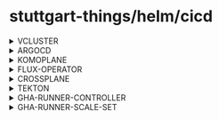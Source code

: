 # stuttgart-things/helm/cicd

<details><summary>VCLUSTER</summary>

## DEPLOYMENT

```bash
cat <<EOF > vcluster.yaml
---
helmfiles:
  - path: git::https://github.com/stuttgart-things/helm.git@cicd/vcluster.yaml.gotmpl
    values:
      - clusterName: dev-cluster
      - namespace: vcluster
EOF
```

## CONNECT TO VCLUSTER

```bash
vcluster connect dev-cluster -n vcluster
```

</details>

<details><summary>ARGOCD</summary>

### GENERATE PASSWORD

```bash
sudo apt -y install apache2-utils
adminPassword=$(htpasswd -nbBC 10 "" 'Test2025!' | tr -d ':\n')
adminPasswordMTime=$(echo $(date +%FT%T%Z))
```

### ARGOCD w/ VAULT PLUGIN

```bash
cat <<EOF > argocd.yaml
---
helmfiles:
  - path: git::https://github.com/stuttgart-things/helm.git@cicd/argocd.yaml.gotmpl
    values:
      - namespace: argocd
      - clusterIssuer: selfsigned
      - issuerKind: cluster-issuer
      - hostname: argocd
      - domain: 172.18.0.2.nip.io
      - ingressClassName: nginx
      - adminPassword: $2y$10$sX7RPXUpEQKjdi7hjyYI0e0r0dlfaM1JmmVmujd05Lx5CJpEqJomC
      - adminPasswordMTime: 2025-03-19T07:39:33UTC
      - enableAvp: true
      - vaultAddr: https://vault.172.18.0.2.nip.io
      - vaultNamespace: root
      - vaultRoleID: 1fa31949-8d0e-c100-c8ae-6eb287f8ea08
      - vaultSecretID: b76ddf4b-ba30-fc01-61fd-9d97588a6c09
      - imageHelfile: ghcr.io/helmfile/helmfile:v0.171.0
      - imageAvp: ghcr.io/stuttgart-things/sthings-avp:1.18.1-1.32.3-3.17.2
EOF

helmfile template -f argocd.yaml # RENDER ONLY
helmfile apply -f argocd.yaml # APPLY HELMFILE
```

### ARGOCD w/o VAULT PLUGIN

```bash
cat <<EOF > argocd.yaml
---
helmfiles:
  - path: git::https://github.com/stuttgart-things/helm.git@cicd/argocd.yaml.gotmpl
    values:
      - namespace: argocd
      - clusterIssuer: selfsigned
      - issuerKind: cluster-issuer
      - hostname: argocd
      - domain: 172.18.0.2.nip.io
      - ingressClassName: nginx
      - adminPassword: ""
      - adminPasswordMTime: ""
      - enableAvp: false
EOF

helmfile template -f argocd.yaml # RENDER ONLY
helmfile apply -f argocd.yaml # APPLY HELMFILE
```

</details>

<details><summary>KOMOPLANE</summary>

```bash
cat <<EOF > komoplane.yaml
---
helmfiles:
  - path: git::https://github.com/stuttgart-things/helm.git@apps/komoplane.yaml
    values:
      - namespace: crossplane-system
      - clusterIssuer: selfsigned
      - issuerKind: cluster-issuer
      - hostname: komoplane
      - domain: 172.18.0.5.nip.io
      - ingressClassName: nginx
EOF
```

</details>

<details><summary>FLUX-OPERATOR</summary>

### DEPLOY FLUX-OPERATOR ONLY

```bash
cat <<EOF > flux-operator.yaml
---
helmfiles:
  - path: git::https://github.com/stuttgart-things/helm.git@cicd/flux-operator.yaml.gotmpl
    values:
      - version: 0.28.0
EOF

helmfile template -f flux-operator.yaml # RENDER ONLY
helmfile apply -f flux-operator.yaml # APPLY HELMFILE # APPLY HELMFILE
```

### DEPLOY FLUX-OPERATOR+SOPS+INSTANCE

```bash

```bash
cat <<EOF > flux-sops-instance.yaml
---
helmfiles:
  - path: /home/sthings/projects/apps/helm/cicd/flux-operator.yaml.gotmpl
    values:
      - version: 0.28.0
  - path: /home/sthings/projects/apps/helm/cicd/flux-operator.yaml.gotmpl
    values:
      - version: 0.28.0
      - installOperator: false
      - secrets:
         git-token-auth:
           namespace: flux-system
           kvs:
             username: {{ env "GITHUB_USER" }}
             password: {{ env "GITHUB_TOKEN" }}
         sops-age:
           namespace: flux-system
           kvs:
             age.agekey: "<REPLACE-ME>"
      - instance:
          name: flux-stuttgart-things
          gitUrl: https://github.com/stuttgart-things/stuttgart-things.git
          gitRef: refs/heads/main
          gitPath: clusters/stuttgart-things/clusters/vcluster/xplane
          gitTokenSecretRef: git-token-auth
          enableSops: true
```

</details>

<details><summary>CROSSPLANE</summary>

```bash
cat <<EOF > crossplane.yaml
---
helmfiles:
  - path: git::https://github.com/stuttgart-things/helm.git@cicd/crossplane.yaml.gotmpl
    values:
      - namespace: crossplane-system
      - providers:
          - xpkg.upbound.io/crossplane-contrib/provider-helm:v0.21.0
          - xpkg.upbound.io/crossplane-contrib/provider-kubernetes:v0.18.0
      - terraform:
          configName: tf-provider
          image: ghcr.io/stuttgart-things/images/sthings-cptf:1.12.0
          package: xpkg.upbound.io/upbound/provider-terraform
          version: v0.21.0
          poll: 10m
          reconcileRate: 10
          s3SecretName: s3
      - secrets:
          s3:
            namespace: crossplane-system
            kvs:
              AWS_ACCESS_KEY_ID: ref+vault://apps/artifacts/accessKey
              AWS_SECRET_ACCESS_KEY: ref+vault://apps/artifacts/secretKey
EOF

helmfile template -f crossplane.yaml # RENDER ONLY
helmfile apply -f crossplane.yaml # APPLY HELMFILE # APPLY HELMFILE
```

</details>

<details><summary>TEKTON</summary>

```bash
cat <<EOF > tekton.yaml
---
helmfiles:
  - path: git::https://github.com/stuttgart-things/helm.git@cicd/tekton.yaml.gotmpl
    values:
      - namespace: tekton-pipelines
EOF

helmfile template -f tekton.yaml # RENDER ONLY
helmfile apply -f tekton.yaml # APPLY HELMFILE
```

</details>

<details><summary>GHA-RUNNER-CONTROLLER</summary>

```bash
cat <<EOF > gha-runner-controller.yaml
---
helmfiles:
  - path: git::https://github.com/stuttgart-things/helm.git@cicd/gha-runner-controller.yaml
    values:
      - namespace: arc-systems

helmfile template -f gha-runner-controller.yaml# RENDER ONLY
helmfile apply -f gha-runner-controller.yaml # APPLY HELMFILE
EOF
```

</details>

<details><summary>GHA-RUNNER-SCALE-SET</summary>

```bash
cat <<EOF > gha-runner-scale-set.yaml
---
helmfiles:
  - path: git::https://github.com/stuttgart-things/helm.git@cicd/gha-runner-scale-set.yaml
    values:
      - repoName: ansible
      - namespace: arc-runner
      - githubRepoUrl: https://github.com/stuttgart-things/ansible
      - githubToken: <REPLACE-ME>
      - storageAccessMode: ReadWriteOnce
      - storageClassName: openebs-hostpath
      - storageRequest: 50Mi
      - runnerVersion: 2.323.0
      - ghaControllerNamespace: arc-systems
      - ghaControllerServiceAccount: gha-runner-scale-set-controller-gha-rs-controller
EOF

helmfile template -f gha-runner-scale-set.yaml # RENDER ONLY
helmfile apply -f gha-runner-scale-set.yaml # APPLY HELMFILE
```

</details>

